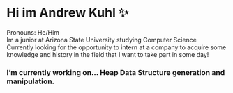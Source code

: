 # Hi im Andrew Kuhl ✨
Pronouns: He/Him<br />
Im a junior at Arizona State University studying Computer Science<br />
Currently looking for the opportunity to intern at a company to acquire some knowledge and history in the field that I want to take part in some day!<br />
### I’m currently working on... Heap Data Structure generation and manipulation.
<!--
**andrewkuhl/andrewkuhl** is a ✨ _special_ ✨ repository because its `README.md` (this file) appears on your GitHub profile.

Here are some ideas to get you started:

- 🔭 I’m currently working on ...
- 🌱 I’m currently learning ...
- 👯 I’m looking to collaborate on ...
- 🤔 I’m looking for help with ...
- 💬 Ask me about ...
- 📫 How to reach me: ...
- 😄 Pronouns: ...
- ⚡ Fun fact: ...
-->
